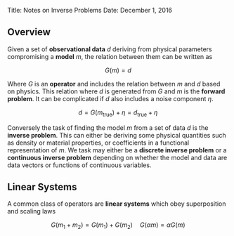 Title: Notes on Inverse Problems
Date: December 1, 2016

Overview
--------

Given a set of __observational data__ $d$ deriving from physical parameters compromising a __model__ $m$, the relation between them can be written as

$$
G(m) = d
$$

Where $G$ is an __operator__ and includes the relation between $m$ and $d$ based on physics. This relation where  $d$ is generated from $G$ and $m$ is the __forward problem__. It can be complicated if $d$ also includes a noise component $\eta$.

$$
d = G(m_\text{true}) + \eta = d_\text{true} + \eta
$$

Conversely the task of finding the model $m$ from a set of data $d$ is the __inverse problem__. This can either be deriving some physical quantities such as density or material properties, or coefficients in a functional representation of $m$. We task may either be a __discrete inverse problem__ or a __continuous inverse problem__ depending on whether the model and data are data vectors or functions of continuous variables.

Linear Systems
--------------

A common class of operators are __linear systems__ which obey superposition and scaling laws

$$
G(m_1 + m_2) = G(m_1) + G(m_2) \quad G(\alpha m) = \alpha G(m)
$$

